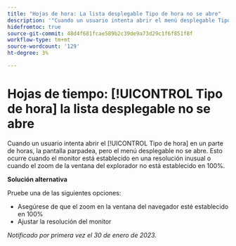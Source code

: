 ```yaml
---
title: "Hojas de hora: La lista desplegable Tipo de hora no se abre"
description: '"Cuando un usuario intenta abrir el menú desplegable Tipo de hora en un parte de horas, la pantalla parpadea, pero el menú desplegable no se abre. Esto ocurre cuando el monitor está establecido en una resolución inusual, o cuando el zoom de la ventana del navegador no está establecido en 100%".'
hidefromtoc: true
source-git-commit: 48d4f681fcae589b2c39de9a73d29c1f6f851f8f
workflow-type: tm+mt
source-wordcount: '129'
ht-degree: 3%

---
```



# Hojas de tiempo: [!UICONTROL Tipo de hora] la lista desplegable no se abre

Cuando un usuario intenta abrir el [!UICONTROL Tipo de hora] en un parte de horas, la pantalla parpadea, pero el menú desplegable no se abre. Esto ocurre cuando el monitor está establecido en una resolución inusual o cuando el zoom de la ventana del explorador no está establecido en 100%.

**Solución alternativa**

Pruebe una de las siguientes opciones:

* Asegúrese de que el zoom en la ventana del navegador esté establecido en 100%
* Ajustar la resolución del monitor

_Notificado por primera vez el 30 de enero de 2023._

